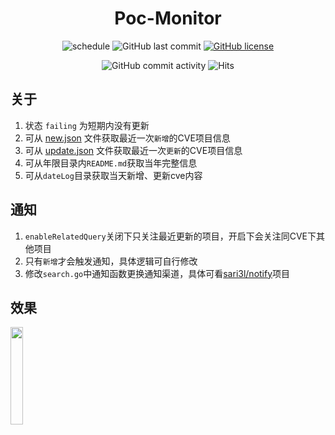 <h1 align="center">Poc-Monitor</h1>

<p align="center">
    <img src="https://github.com/sari3l/CVE-Monitor/actions/workflows/schedule.yml/badge.svg?branch=main" alt="schedule" />
    <img src="https://img.shields.io/github/last-commit/sari3l/CVE-Monitor" alt="GitHub last commit" />
    <a href="https://github.com/sari3l/Poc-Monitor/blob/main/LICENSE"><img src="https://img.shields.io/github/license/sari3l/Poc-Monitor" alt="GitHub license" /></a>
</p>
<p align="center">
    <img src="https://img.shields.io/github/commit-activity/m/sari3l/Poc-Monitor" alt="GitHub commit activity" />
    <img
        src="https://hits.seeyoufarm.com/api/count/incr/badge.svg?url=https%3A%2F%2Fgithub.com%2Fsari3l%2FPoc-Monitor&amp;count_bg=%2379C83D&amp;title_bg=%23555555&amp;icon=&amp;icon_color=%23E7E7E7&amp;title=visitors&amp;edge_flat=false"
        alt="Hits"
    />
</p>

## 关于

1. 状态 `failing` 为短期内没有更新
2. 可从 [new.json](https://raw.githubusercontent.com/sari3l/CVE-Monitor/main/new.json) 文件获取最近一次`新增`的CVE项目信息
3. 可从 [update.json](https://raw.githubusercontent.com/sari3l/CVE-Monitor/main/update.json) 文件获取最近一次`更新`的CVE项目信息
4. 可从年限目录内`README.md`获取当年完整信息
5. 可从`dateLog`目录获取当天新增、更新cve内容

## 通知

1. `enableRelatedQuery`关闭下只关注最近更新的项目，开启下会关注同CVE下其他项目
2. 只有`新增`才会触发通知，具体逻辑可自行修改 
3. 修改`search.go`中通知函数更换通知渠道，具体可看[sari3l/notify](https://github.com/sari3l/notify)项目

## 效果
<img src="https://user-images.githubusercontent.com/45752995/179657618-4b42753b-4344-4cdd-a068-79bd33d2b33f.jpeg" width=20%>
